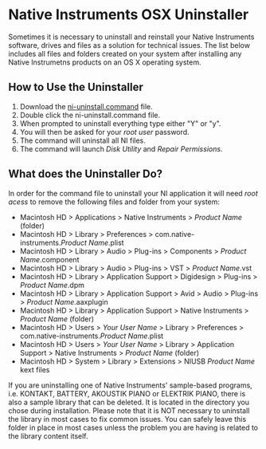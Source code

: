 # Native Instruments OSX Uninstaller

Sometimes it is necessary to uninstall and reinstall your Native Instruments software, drives and files as a solution for technical issues. The list below includes all files and folders created on your system after installing any Native Instrumetns products on an OS X operating system.

## How to Use the Uninstaller

1. Download the [ni-uninstall.command](https://raw.githubusercontent.com/spencerthayer/Native-Instrumetns-OSX-Uninstaller/master/ni-uninstall.command "ni-uninstall.command") file.
2. Double click the ni-uninstall.command file.
3. When prompted to uninstall everything type either "Y" or "y".
4. You will then be asked for your *root user* password.
5. The command will uninstall all NI files.
6. The command will launch *Disk Utility* and *Repair Permissions*.  

## What does the Uninstaller Do?

In order for the command file to uninstall your NI application it will need *root acess* to remove the following files and folder from your system:

- Macintosh HD > Applications > Native Instruments > *Product Name* (folder)
- Macintosh HD > Library > Preferences > com.native-instruments.*Product Name*.plist
- Macintosh HD > Library > Audio > Plug-ins > Components > *Product Name*.component
- Macintosh HD > Library > Audio > Plug-ins > VST > *Product Name*.vst
- Macintosh HD > Library > Application Support > Digidesign > Plug-ins > *Product Name*.dpm
- Macintosh HD > Library > Application Support > Avid > Audio > Plug-ins > *Product Name*.aaxplugin
- Macintosh HD > Library > Application Support > Native Instruments > *Product Name* (folder)
- Macintosh HD > Users > *Your User Name* > Library > Preferences > com.native-instruments.*Product Name*.plist
- Macintosh HD > Users > *Your User Name* > Library > Application Support > Native Instruments > *Product Name* (folder)
- Macintosh HD > System > Library > Extensions > NIUSB *Product Name* kext files

If you are uninstalling one of Native Instruments' sample-based programs, i.e. KONTAKT, BATTERY, AKOUSTIK PIANO or ELEKTRIK PIANO, there is also a sample library that can be deleted. It is located in the directory you chose during installation. Please note that it is NOT necessary to uninstall the library in most cases to fix common issues. You can safely leave this folder in place in most cases unless the problem you are having is related to the library content itself.
